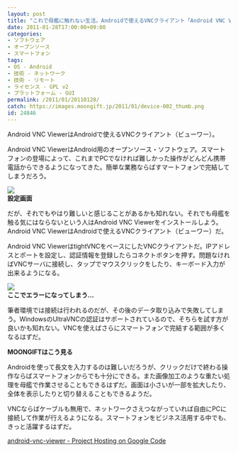 ```yaml
---
layout: post
title: "これで母艦に触れない生活。Androidで使えるVNCクライアント「Android VNC Viewer」"
date: 2011-01-28T17:00:00+09:00
categories:
- ソフトウェア
- オープンソース
- スマートフォン
tags: 
- OS - Android
- 技術 - ネットワーク
- 技術 - リモート
- ライセンス - GPL v2
- プラットフォーム - GUI
permalink: /2011/01/20110128/
catch: https://images.moongift.jp/2011/01/device-002_thumb.png
id: 24846
---
```

Android VNC ViewerはAndroidで使えるVNCクライアント（ビューワー）。

  

Android VNC ViewerはAndroid用のオープンソース・ソフトウェア。スマートフォンの登場によって、これまでPCでなければ難しかった操作がどんどん携帯電話からできるようになってきた。簡単な業務ならばすマートフォンで完結してしまうだろう。

  

![](https://images.moongift.jp/2011/01/device001_thumb.png)  
**設定画面**

  

だが、それでもやはり難しいと感じることがあるかも知れない。それでも母艦を触る気にはならないという人はAndroid VNC Viewerをインストールしよう。Android VNC ViewerはAndroidで使えるVNCクライアント（ビューワー）だ。

  
<!--more-->  

Android VNC ViewerはtightVNCをベースにしたVNCクライアントだ。IPアドレスとポートを設定し、認証情報を登録したらコネクトボタンを押す。問題なければVNCサーバに接続し、タップでマウスクリックをしたり、キーボード入力が出来るようになる。

  

![](https://images.moongift.jp/2011/01/device-002_thumb.png)  
**ここでエラーになってしまう…**

  

筆者環境では接続は行われるのだが、その後のデータ取り込みで失敗してしまう。WindowsのUltraVNCの認証はサポートされているので、そちらを試す方が良いかも知れない。VNCを使えばさらにスマートフォンで完結する範囲が多くなるはずだ。

  
  
  

**MOONGIFTはこう見る**

  

Androidを使って長文を入力するのは難しいだろうが、クリックだけで終わる操作ならばスマートフォンからでも十分にできる。また画像加工のような重たい処理を母艦で作業させることもできるはずだ。画面は小さいが一部を拡大したり、全体を表示したりと切り替えることもできるようだ。

  

VNCならばケーブルも無用で、ネットワークさえつながっていれば自由にPCに接続して作業が行えるようになる。スマートフォンをビジネス活用する中でも、きっと活躍するはずだ。

  

[android-vnc-viewer - Project Hosting on Google Code](http://code.google.com/p/android-vnc-viewer/)

